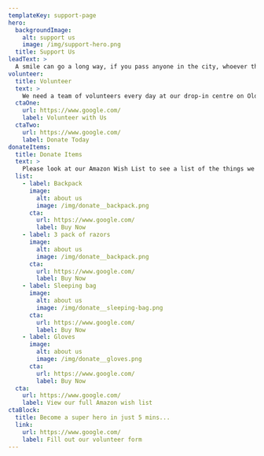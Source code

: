 ```yaml
---
templateKey: support-page
hero:
  backgroundImage:
    alt: support us
    image: /img/support-hero.png
  title: Support Us
leadText: >
  A smile can go a long way, if you pass anyone in the city, whoever they are, smile and say hello. You never know what kind of day someone is having and it might make a difference.
volunteer:
  title: Volunteer
  text: >
    We need a team of volunteers every day at our drop-in centre on Oldham Street in Manchester. The roles include; cooking, sorting collections, giving out hot drinks and food, keeping the kitchen clean and tidy, greeting at reception, monitoring the shower list, and sitting down with guests for a brew and a chat! We also need help behind the scenes with lots of different things like sorting through donations, keeping the food bank organised, sending newsletters and thank yous. Maybe you have a skill that we could use?
  ctaOne:
    url: https://www.google.com/
    label: Volunteer with Us
  ctaTwo:
    url: https://www.google.com/
    label: Donate Today
donateItems:
  title: Donate Items
  text: >
    Please look at our Amazon Wish List to see a list of the things we currently need. There are also some items that we will always use; boxer shorts, socks, coffee, tea, milk, sugar, toiletries and sanitary products.
  list: 
    - label: Backpack
      image: 
        alt: about us
        image: /img/donate__backpack.png
      cta:
        url: https://www.google.com/
        label: Buy Now
    - label: 3 pack of razors
      image: 
        alt: about us
        image: /img/donate__backpack.png
      cta:
        url: https://www.google.com/
        label: Buy Now
    - label: Sleeping bag
      image: 
        alt: about us
        image: /img/donate__sleeping-bag.png
      cta:
        url: https://www.google.com/
        label: Buy Now
    - label: Gloves
      image: 
        alt: about us
        image: /img/donate__gloves.png
      cta:
        url: https://www.google.com/
        label: Buy Now
  cta:
    url: https://www.google.com/
    label: View our full Amazon wish list
ctaBlock:
  title: Become a super hero in just 5 mins...
  link:
    url: https://www.google.com/
    label: Fill out our volunteer form
---
```


